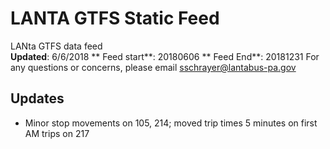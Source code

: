 # LANTA GTFS Static Feed
LANta GTFS data feed  
**Updated**: 6/6/2018
** Feed start**: 20180606
** Feed End**: 20181231
For any questions or concerns, please email sschrayer@lantabus-pa.gov
## Updates
- Minor stop movements on 105, 214; moved trip times 5 minutes on first AM trips on 217